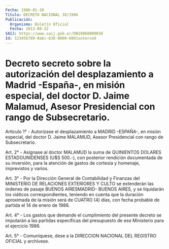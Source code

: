 ```yaml
---
Fecha: 1986-01-10
Título: DECRETO NACIONAL 38/1986
Publicación:
  Organismo: Boletín Oficial
  Fecha: 2013-08-22
SAIJ: https://www.saij.gob.ar/DN19860000038
Id: 123456789-0abc-830-0000-6891soterced
---
```

# Decreto secreto sobre la autorización del desplazamiento a Madrid -España-, en misión especial, del doctor D. Jaime Malamud, Asesor Presidencial con rango de Subsecretario.

<a id="1"></a>
Artículo 1° - Autorízase el desplazamiento a MADRID -ESPAÑA-, en misión especial, del doctor D. Jaime MALAMUD, Asesor Presidencial con rango de Subsecretario.

<a id="2"></a>
Art. 2° - Asígnase al doctor MALAMUD la suma de QUINIENTOS DOLARES ESTADOUNIDENSES (U$S 500.-), con posterior rendición documentada de su inversión, para la atención de gastos de cortesía y homenaje, imprevistos y varios.

<a id="3"></a>
Art. 3° - Por la Dirección General de Contabilidad y Finanzas del MINISTERIO DE RELACIONES EXTERIORES Y CULTO se extenderán las órdenes de pasaje BUENOS AIRESMADRID- BUENOS AIRES, y se liquidarán los viáticos correspondientes, teniendo en cuenta que la duración aproximada de la misión será de CUATRO (4) días, con fecha probable de partida el 14 de enero de 1986.

<a id="4"></a>
Art. 4° - Los gastos que demande el cumplimiento del presente decreto se imputarán a las partidas específicas del presupuesto de ese Ministerio para el ejercicio 1986.

<a id="5"></a>
Art. 5° - Comuníquese, dese a la DIRECCION NACIONAL DEL REGISTRO OFICIAL y archívese.